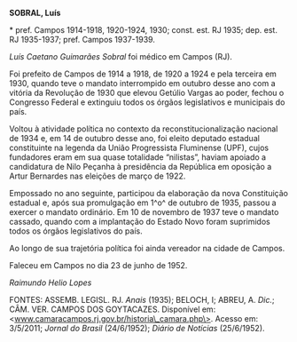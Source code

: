 **SOBRAL, Luís**

\* pref. Campos 1914-1918, 1920-1924, 1930; const. est. RJ 1935; dep.
est. RJ 1935-1937; pref. Campos 1937-1939.

*Luís Caetano Guimarães Sobral* foi médico em Campos (RJ).

Foi prefeito de Campos de 1914 a 1918, de 1920 a 1924 e pela terceira em
1930, quando teve o mandato interrompido em outubro desse ano com a
vitória da Revolução de 1930 que elevou Getúlio Vargas ao poder, fechou
o Congresso Federal e extinguiu todos os órgãos legislativos e
municipais do país.

Voltou à atividade política no contexto da reconstitucionalização
nacional de 1934 e, em 14 de outubro desse ano, foi eleito deputado
estadual constituinte na legenda da União Progressista Fluminense (UPF),
cujos fundadores eram em sua quase totalidade “nilistas”, haviam apoiado
a candidatura de Nilo Peçanha à presidência da República em oposição a
Artur Bernardes nas eleições de março de 1922.

Empossado no ano seguinte, participou da elaboração da nova Constituição
estadual e, após sua promulgação em 1^o^ de outubro de 1935, passou a
exercer o mandato ordinário. Em 10 de novembro de 1937 teve o mandato
cassado, quando com a implantação do Estado Novo foram suprimidos todos
os órgãos legislativos do país.

Ao longo de sua trajetória política foi ainda vereador na cidade de
Campos.

Faleceu em Campos no dia 23 de junho de 1952.

*Raimundo Helio Lopes*

FONTES: ASSEMB. LEGISL. RJ. *Anais* (1935); BELOCH, I; ABREU, A. *Dic.*;
CÂM. VER. CAMPOS DOS GOYTACAZES. Disponível em:
\<www.camaracampos.rj.gov.br/historia\_camara.php\>. Acesso em:
3/5/2011; *Jornal do Brasil* (24/6/1952); *Diário de Notícias*
(25/6/1952).
